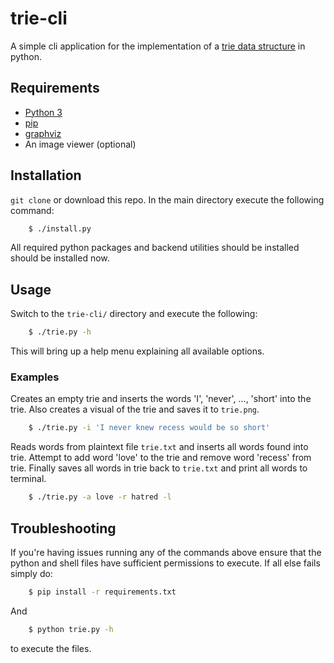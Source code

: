 # trie-cli
A simple cli application for the implementation of a 
[trie data structure](https://en.wikipedia.org/wiki/Trie) in python.

## Requirements
* [Python 3](https://www.python.org/)
* [pip](https://pypi.org/project/pip/)
* [graphviz](https://www.graphviz.org/)
* An image viewer (optional)

## Installation
`git clone` or download this repo. In the main directory execute the following
command:
```bash
    $ ./install.py
```
All required python packages and backend utilities should be installed should 
be installed now.

## Usage
Switch to the `trie-cli/` directory and execute the following:
```bash
    $ ./trie.py -h
```
This will bring up a help menu explaining all available options.

### Examples

Creates an empty trie and inserts the words 'I', 'never', ..., 'short' into the
trie. Also creates a visual of the trie and saves it to `trie.png`.
```bash
    $ ./trie.py -i 'I never knew recess would be so short'
```

Reads words from plaintext file `trie.txt` and inserts all words found into
trie. Attempt to add word 'love' to the trie and remove word 'recess' from trie. Finally saves all words in trie
back to `trie.txt` and print all words to terminal.
```bash
    $ ./trie.py -a love -r hatred -l
```

## Troubleshooting
If you're having issues running any of the commands above ensure that the python
and shell files have sufficient permissions to execute. If all else fails simply
do:
```bash
    $ pip install -r requirements.txt
```
And
```bash
    $ python trie.py -h
```
to execute the files.






